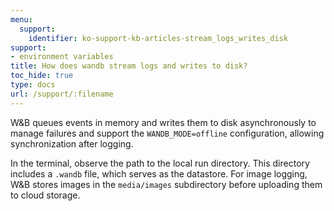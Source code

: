 ```yaml
---
menu:
  support:
    identifier: ko-support-kb-articles-stream_logs_writes_disk
support:
- environment variables
title: How does wandb stream logs and writes to disk?
toc_hide: true
type: docs
url: /support/:filename
---
```


W&B queues events in memory and writes them to disk asynchronously to manage failures and support the `WANDB_MODE=offline` configuration, allowing synchronization after logging.

In the terminal, observe the path to the local run directory. This directory includes a `.wandb` file, which serves as the datastore. For image logging, W&B stores images in the `media/images` subdirectory before uploading them to cloud storage.